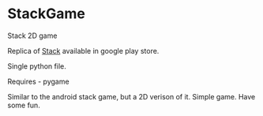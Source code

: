 # StackGame
Stack 2D game
<br>

Replica of [Stack](https://play.google.com/store/apps/details?id=com.ketchapp.stack&hl=en_IN&gl=US) available in google play store.

Single python file.

Requires - pygame

Similar to the android stack game, but a 2D verison of it. Simple game. Have some fun.
